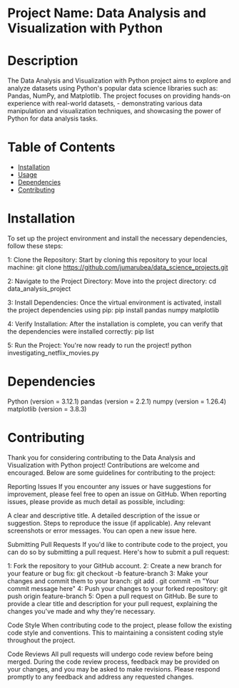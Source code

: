 # Project Name: Data Analysis and Visualization with Python

# Description
The Data Analysis and Visualization with Python project aims to explore and analyze datasets using Python's popular data science libraries such as:
Pandas, NumPy, and Matplotlib. 
The project focuses on providing hands-on experience with real-world datasets, -
demonstrating various data manipulation and visualization techniques, and showcasing the power of Python for data analysis tasks.

# Table of Contents
- [Installation](#installation)
- [Usage](#usage)
- [Dependencies](#dependencies)
- [Contributing](#contributing)


# Installation
To set up the project environment and install the necessary dependencies, follow these steps:

1: Clone the Repository: Start by cloning this repository to your local machine:
git clone https://github.com/jumarubea/data_science_projects.git

2: Navigate to the Project Directory: Move into the project directory:
cd data_analysis_project

3: Install Dependencies: Once the virtual environment is activated, install the project dependencies using pip:
pip install pandas numpy matplotlib

4: Verify Installation: After the installation is complete, you can verify that the dependencies were installed correctly:
pip list

5: Run the Project: You're now ready to run the project! 
python investigating_netflix_movies.py


# Dependencies
Python (version = 3.12.1)
pandas (version = 2.2.1) 
numpy (version = 1.26.4)
matplotlib (version = 3.8.3)

# Contributing
Thank you for considering contributing to the Data Analysis and Visualization with Python project! Contributions are welcome and encouraged. 
Below are some guidelines for contributing to the project:

Reporting Issues
If you encounter any issues or have suggestions for improvement, please feel free to open an issue on GitHub. 
When reporting issues, please provide as much detail as possible, including:

A clear and descriptive title.
A detailed description of the issue or suggestion.
Steps to reproduce the issue (if applicable).
Any relevant screenshots or error messages.
You can open a new issue here.

Submitting Pull Requests
If you'd like to contribute code to the project, you can do so by submitting a pull request. Here's how to submit a pull request:

1: Fork the repository to your GitHub account.
2: Create a new branch for your feature or bug fix:
    git checkout -b feature-branch
3: Make your changes and commit them to your branch:
    git add .
    git commit -m "Your commit message here"
4: Push your changes to your forked repository:
    git push origin feature-branch
5: Open a pull request on GitHub. Be sure to provide a clear title and description for your pull request, 
   explaining the changes you've made and why they're necessary.

Code Style
When contributing code to the project, please follow the existing code style and conventions. 
This to maintaining a consistent coding style throughout the project.

Code Reviews
All pull requests will undergo code review before being merged. During the code review process, 
feedback may be provided on your changes, and you may be asked to make revisions. 
Please respond promptly to any feedback and address any requested changes.

